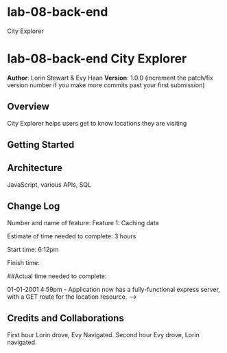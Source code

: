 # lab-08-back-end
City Explorer

# lab-08-back-end City Explorer

**Author**: Lorin Stewart & Evy Haan
**Version**: 1.0.0 (increment the patch/fix version number if you make more commits past your first submission)

## Overview
City Explorer helps users get to know locations they are visiting

## Getting Started
<!-- What are the steps that a user must take in order to build this app on their own machine and get it running? -->

## Architecture
JavaScript, various APIs, SQL

## Change Log
Number and name of feature: Feature 1: Caching data

Estimate of time needed to complete: 3 hours

Start time: 6:12pm

Finish time:

##Actual time needed to complete:

01-01-2001 4:59pm - Application now has a fully-functional express server, with a GET route for the location resource. -->

## Credits and Collaborations

First hour Lorin drove, Evy Navigated.
Second hour Evy drove, Lorin navigated.